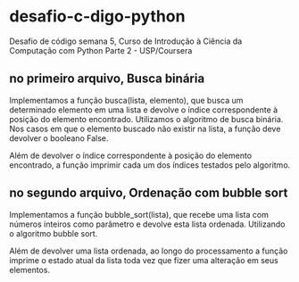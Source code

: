 # desafio-c-digo-python
Desafio de código semana 5, Curso de Introdução à Ciência da Computação com Python Parte 2 - USP/Coursera

## no primeiro arquivo, Busca binária
Implementamos a função busca(lista, elemento), que busca um determinado elemento em uma lista e devolve o índice correspondente à posição do elemento encontrado. Utilizamos o algoritmo de busca binária. Nos casos em que o elemento buscado não existir na lista, a função deve devolver o booleano False.

Além de devolver o índice correspondente à posição do elemento encontrado, a função imprimir cada um dos índices testados pelo algoritmo.

## no segundo arquivo, Ordenação com bubble sort
Implementamos a função bubble_sort(lista), que recebe uma lista com números inteiros como parâmetro e devolve esta lista ordenada. Utilizando o algoritmo bubble sort.

Além de devolver uma lista ordenada, ao longo do processamento a função imprime o estado atual da lista toda vez que fizer uma alteração em seus elementos.
